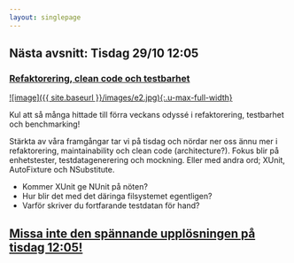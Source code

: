 ```yaml
---
layout: singlepage
---
```

## Nästa avsnitt: Tisdag 29/10 12:05
### [Refaktorering, clean code och testbarhet <i class="fa fa-twitch"></i>](https://www.twitch.tv/lunchmednet)

[![image]({{ site.baseurl }}/images/e2.jpg){:.u-max-full-width}](https://www.twitch.tv/lunchmednet)

Kul att så många hittade till förra veckans odyssé i refaktorering, testbarhet och benchmarking!

Stärkta av våra framgångar tar vi på tisdag och nördar ner oss ännu mer i refaktorering, maintainability och clean code (architecture?). Fokus blir på enhetstester, testdatagenerering och mockning. Eller med andra ord; XUnit, AutoFixture och NSubstitute.

* Kommer XUnit ge NUnit på nöten? 
* Hur blir det med det däringa filsystemet egentligen?
* Varför skriver du fortfarande testdatan för hand?

## [Missa inte den spännande upplösningen på tisdag 12:05!](https://www.twitch.tv/lunchmednet)

